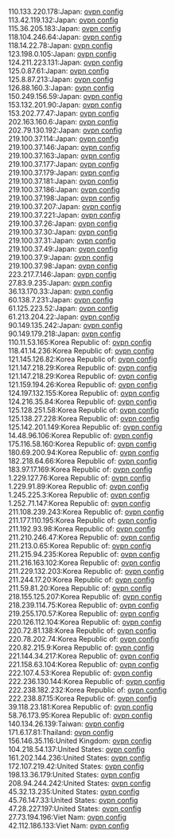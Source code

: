 110.133.220.178:Japan: [ovpn config](vpn/110_133_220_178.ovpn)  
113.42.119.132:Japan: [ovpn config](vpn/113_42_119_132.ovpn)  
115.36.205.183:Japan: [ovpn config](vpn/115_36_205_183.ovpn)  
118.104.246.64:Japan: [ovpn config](vpn/118_104_246_64.ovpn)  
118.14.22.78:Japan: [ovpn config](vpn/118_14_22_78.ovpn)  
123.198.0.105:Japan: [ovpn config](vpn/123_198_0_105.ovpn)  
124.211.223.131:Japan: [ovpn config](vpn/124_211_223_131.ovpn)  
125.0.87.61:Japan: [ovpn config](vpn/125_0_87_61.ovpn)  
125.8.87.213:Japan: [ovpn config](vpn/125_8_87_213.ovpn)  
126.88.160.3:Japan: [ovpn config](vpn/126_88_160_3.ovpn)  
150.249.156.59:Japan: [ovpn config](vpn/150_249_156_59.ovpn)  
153.132.201.90:Japan: [ovpn config](vpn/153_132_201_90.ovpn)  
153.202.77.47:Japan: [ovpn config](vpn/153_202_77_47.ovpn)  
202.163.160.6:Japan: [ovpn config](vpn/202_163_160_6.ovpn)  
202.79.130.192:Japan: [ovpn config](vpn/202_79_130_192.ovpn)  
219.100.37.114:Japan: [ovpn config](vpn/219_100_37_114.ovpn)  
219.100.37.146:Japan: [ovpn config](vpn/219_100_37_146.ovpn)  
219.100.37.163:Japan: [ovpn config](vpn/219_100_37_163.ovpn)  
219.100.37.177:Japan: [ovpn config](vpn/219_100_37_177.ovpn)  
219.100.37.179:Japan: [ovpn config](vpn/219_100_37_179.ovpn)  
219.100.37.181:Japan: [ovpn config](vpn/219_100_37_181.ovpn)  
219.100.37.186:Japan: [ovpn config](vpn/219_100_37_186.ovpn)  
219.100.37.198:Japan: [ovpn config](vpn/219_100_37_198.ovpn)  
219.100.37.207:Japan: [ovpn config](vpn/219_100_37_207.ovpn)  
219.100.37.221:Japan: [ovpn config](vpn/219_100_37_221.ovpn)  
219.100.37.26:Japan: [ovpn config](vpn/219_100_37_26.ovpn)  
219.100.37.30:Japan: [ovpn config](vpn/219_100_37_30.ovpn)  
219.100.37.31:Japan: [ovpn config](vpn/219_100_37_31.ovpn)  
219.100.37.49:Japan: [ovpn config](vpn/219_100_37_49.ovpn)  
219.100.37.9:Japan: [ovpn config](vpn/219_100_37_9.ovpn)  
219.100.37.98:Japan: [ovpn config](vpn/219_100_37_98.ovpn)  
223.217.7.146:Japan: [ovpn config](vpn/223_217_7_146.ovpn)  
27.83.9.235:Japan: [ovpn config](vpn/27_83_9_235.ovpn)  
36.13.170.33:Japan: [ovpn config](vpn/36_13_170_33.ovpn)  
60.138.7.231:Japan: [ovpn config](vpn/60_138_7_231.ovpn)  
61.125.223.52:Japan: [ovpn config](vpn/61_125_223_52.ovpn)  
61.213.204.22:Japan: [ovpn config](vpn/61_213_204_22.ovpn)  
90.149.135.242:Japan: [ovpn config](vpn/90_149_135_242.ovpn)  
90.149.179.218:Japan: [ovpn config](vpn/90_149_179_218.ovpn)  
110.11.53.165:Korea Republic of: [ovpn config](vpn/110_11_53_165.ovpn)  
118.41.14.236:Korea Republic of: [ovpn config](vpn/118_41_14_236.ovpn)  
121.145.126.82:Korea Republic of: [ovpn config](vpn/121_145_126_82.ovpn)  
121.147.218.29:Korea Republic of: [ovpn config](vpn/121_147_218_29.ovpn)  
121.147.218.29:Korea Republic of: [ovpn config](vpn/121_147_218_29.ovpn)  
121.159.194.26:Korea Republic of: [ovpn config](vpn/121_159_194_26.ovpn)  
124.197.132.155:Korea Republic of: [ovpn config](vpn/124_197_132_155.ovpn)  
124.216.35.84:Korea Republic of: [ovpn config](vpn/124_216_35_84.ovpn)  
125.128.251.58:Korea Republic of: [ovpn config](vpn/125_128_251_58.ovpn)  
125.138.27.228:Korea Republic of: [ovpn config](vpn/125_138_27_228.ovpn)  
125.142.201.149:Korea Republic of: [ovpn config](vpn/125_142_201_149.ovpn)  
14.48.96.106:Korea Republic of: [ovpn config](vpn/14_48_96_106.ovpn)  
175.116.58.160:Korea Republic of: [ovpn config](vpn/175_116_58_160.ovpn)  
180.69.200.94:Korea Republic of: [ovpn config](vpn/180_69_200_94.ovpn)  
182.218.64.66:Korea Republic of: [ovpn config](vpn/182_218_64_66.ovpn)  
183.97.17.169:Korea Republic of: [ovpn config](vpn/183_97_17_169.ovpn)  
1.229.127.76:Korea Republic of: [ovpn config](vpn/1_229_127_76.ovpn)  
1.229.91.89:Korea Republic of: [ovpn config](vpn/1_229_91_89.ovpn)  
1.245.225.3:Korea Republic of: [ovpn config](vpn/1_245_225_3.ovpn)  
1.252.71.147:Korea Republic of: [ovpn config](vpn/1_252_71_147.ovpn)  
211.108.239.243:Korea Republic of: [ovpn config](vpn/211_108_239_243.ovpn)  
211.177.110.195:Korea Republic of: [ovpn config](vpn/211_177_110_195.ovpn)  
211.192.93.98:Korea Republic of: [ovpn config](vpn/211_192_93_98.ovpn)  
211.210.246.47:Korea Republic of: [ovpn config](vpn/211_210_246_47.ovpn)  
211.213.0.65:Korea Republic of: [ovpn config](vpn/211_213_0_65.ovpn)  
211.215.94.235:Korea Republic of: [ovpn config](vpn/211_215_94_235.ovpn)  
211.216.163.102:Korea Republic of: [ovpn config](vpn/211_216_163_102.ovpn)  
211.229.132.203:Korea Republic of: [ovpn config](vpn/211_229_132_203.ovpn)  
211.244.17.20:Korea Republic of: [ovpn config](vpn/211_244_17_20.ovpn)  
211.59.81.20:Korea Republic of: [ovpn config](vpn/211_59_81_20.ovpn)  
218.155.125.207:Korea Republic of: [ovpn config](vpn/218_155_125_207.ovpn)  
218.239.114.75:Korea Republic of: [ovpn config](vpn/218_239_114_75.ovpn)  
219.255.170.57:Korea Republic of: [ovpn config](vpn/219_255_170_57.ovpn)  
220.126.112.104:Korea Republic of: [ovpn config](vpn/220_126_112_104.ovpn)  
220.72.81.138:Korea Republic of: [ovpn config](vpn/220_72_81_138.ovpn)  
220.78.202.74:Korea Republic of: [ovpn config](vpn/220_78_202_74.ovpn)  
220.82.215.9:Korea Republic of: [ovpn config](vpn/220_82_215_9.ovpn)  
221.144.34.217:Korea Republic of: [ovpn config](vpn/221_144_34_217.ovpn)  
221.158.63.104:Korea Republic of: [ovpn config](vpn/221_158_63_104.ovpn)  
222.107.4.53:Korea Republic of: [ovpn config](vpn/222_107_4_53.ovpn)  
222.236.130.144:Korea Republic of: [ovpn config](vpn/222_236_130_144.ovpn)  
222.238.182.232:Korea Republic of: [ovpn config](vpn/222_238_182_232.ovpn)  
222.238.87.15:Korea Republic of: [ovpn config](vpn/222_238_87_15.ovpn)  
39.118.23.181:Korea Republic of: [ovpn config](vpn/39_118_23_181.ovpn)  
58.76.173.95:Korea Republic of: [ovpn config](vpn/58_76_173_95.ovpn)  
140.134.26.139:Taiwan: [ovpn config](vpn/140_134_26_139.ovpn)  
171.6.17.81:Thailand: [ovpn config](vpn/171_6_17_81.ovpn)  
156.146.35.116:United Kingdom: [ovpn config](vpn/156_146_35_116.ovpn)  
104.218.54.137:United States: [ovpn config](vpn/104_218_54_137.ovpn)  
161.202.144.236:United States: [ovpn config](vpn/161_202_144_236.ovpn)  
172.107.219.42:United States: [ovpn config](vpn/172_107_219_42.ovpn)  
198.13.36.179:United States: [ovpn config](vpn/198_13_36_179.ovpn)  
208.94.244.242:United States: [ovpn config](vpn/208_94_244_242.ovpn)  
45.32.13.235:United States: [ovpn config](vpn/45_32_13_235.ovpn)  
45.76.147.33:United States: [ovpn config](vpn/45_76_147_33.ovpn)  
47.28.227.197:United States: [ovpn config](vpn/47_28_227_197.ovpn)  
27.73.194.196:Viet Nam: [ovpn config](vpn/27_73_194_196.ovpn)  
42.112.186.133:Viet Nam: [ovpn config](vpn/42_112_186_133.ovpn)  
